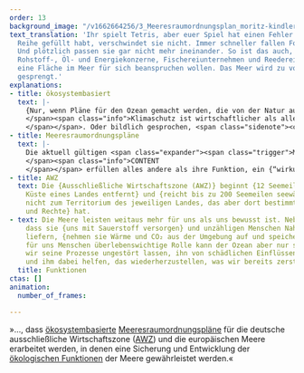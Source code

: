 ```yaml
---
order: 13
background_image: "/v1662664256/3_Meeresraumordnungsplan_moritz-kindler-unsplash_dblkkt_duzsem.jpg"
text_translation: 'Ihr spielt Tetris, aber euer Spiel hat einen Fehler: Wenn ihr eine
  Reihe gefüllt habt, verschwindet sie nicht. Immer schneller fallen Formen nach unten.
  Und plötzlich passen sie gar nicht mehr ineinander. So ist das auch, wenn Militär,
  Rohstoff-, Öl- und Energiekonzerne, Fischereiunternehmen und Reedereien gleichzeitig
  eine Fläche im Meer für sich beanspruchen wollen. Das Meer wird zu voll. Seine Kapazitäten
  gesprengt.'
explanations:
- title: ökosystembasiert
  text: |-
    {Nur, wenn Pläne für den Ozean gemacht werden, die von der Natur aus gedacht sind, kann das Spiel zwischen Mensch und Meer langfristig funktionieren.} Dafür sollte die Natur kein weiterer Verhandlungspartner am Tisch mit Ölkonzernen und Containerschiffern sein, sondern <span class="expander"><span class="trigger">Grundlage aller Entscheidungen.
    </span><span class="info">Klimaschutz ist wirtschaftlicher als alles andere. Statt sich teurer technischer Lösungen bedienen zu wollen, die es noch gar nicht gibt, ist es sinnvoller und kosteneffizienter, die Natur ihre Arbeit selbst machen zu lassen.
    </span></span>. Oder bildlich gesprochen, <span class="sidenote"><cite class="icon-link_external"><a href="[https://www.helcom.fi/wp-content/uploads/2019/08/Guideline-for-the-implementation-of-ecosystem-based-approach-in-MSP-in-the-Baltic-Sea-area_June-2016.pdf](https://www.helcom.fi/wp-content/uploads/2019/08/Guideline-for-the-implementation-of-ecosystem-based-approach-in-MSP-in-the-Baltic-Sea-area_June-2016.pdf "https://www.helcom.fi/wp-content/uploads/2019/08/Guideline-for-the-implementation-of-ecosystem-based-approach-in-MSP-in-the-Baltic-Sea-area_June-2016.pdf")" target="_blank" rel="noopener">HELCOM und VASAB haben bereits 2016 Leitlinien entwickelt, die zeigen wie eine ökosystembasierte marine Raumplanung umgesetzt werden kann.</a></cite><span>der Tisch selbst.</span></span>
- title: Meeresraumordnungspläne
  text: |-
    Die aktuell gültigen <span class="expander"><span class="trigger">Meeresraumordnungspläne
    </span><span class="info">CONTENT
    </span></span> erfüllen alles andere als ihre Funktion, ein {“wirkungsvolles begleitendes Instrument für den Meeresnaturschutz”} zu sein, {wie es das BMUV nahelegt}, {sondern hier stehen wieder einmal die wirtschaftlichen Interessen über denen des Meeresschutzes.}
- title: AWZ
  text: Die {Ausschließliche Wirtschaftszone (AWZ)} beginnt {12 Seemeilen von der
    Küste eines Landes entfernt} und {reicht bis zu 200 Seemeilen seewärts}. Sie gehört
    nicht zum Territorium des jeweiligen Landes, das aber dort bestimmte {Pflichten
    und Rechte} hat.
- text: Die Meere leisten weitaus mehr für uns als uns bewusst ist. Neben der Tatsache,
    dass sie {uns mit Sauerstoff versorgen} und unzähligen Menschen Nahrung und Rohstoffe
    liefern, {nehmen sie Wärme und CO₂ aus der Umgebung auf und speichern sie}. Diese
    für uns Menschen überlebenswichtige Rolle kann der Ozean aber nur spielen, wenn
    wir seine Prozesse ungestört lassen, ihn von schädlichen Einflüssen verschonen
    und ihm dabei helfen, das wiederherzustellen, was wir bereits zerstört haben.
  title: Funktionen
ctas: []
animation:
  number_of_frames: 

---
```

»…, dass [ökosystembasierte](# "ökosystembasiert") [Meeres­raumordnungspläne](# "Meeresraumordnungspläne") für die deutsche ausschließliche Wirtschaftszone ([AWZ](# "AWZ")) und die europäischen Meere erarbeitet werden, in denen eine Sicherung und Entwicklung der [ökologischen Funktionen](# "Funktionen") der Meere gewährleistet werden.«